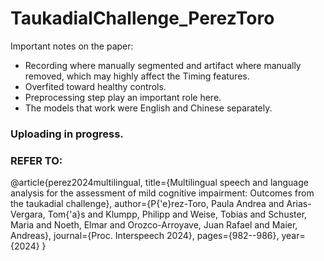 # TaukadialChallenge_PerezToro

Important notes on the paper:
- Recording where manually segmented and artifact where manually removed, which may highly affect the Timing features.
- Overfited toward healthy controls.
- Preprocessing step play an important role here.
- The models that work were English and Chinese separately.

  
### Uploading in progress.
### REFER TO:
@article{perez2024multilingual,
  title={Multilingual speech and language analysis for the assessment of mild cognitive impairment: Outcomes from the taukadial challenge},
  author={P{\'e}rez-Toro, Paula Andrea and Arias-Vergara, Tom{\'a}s and Klumpp, Philipp and Weise, Tobias and Schuster, Maria and Noeth, Elmar and Orozco-Arroyave, Juan Rafael and Maier, Andreas},
  journal={Proc. Interspeech 2024},
  pages={982--986},
  year={2024}
}
